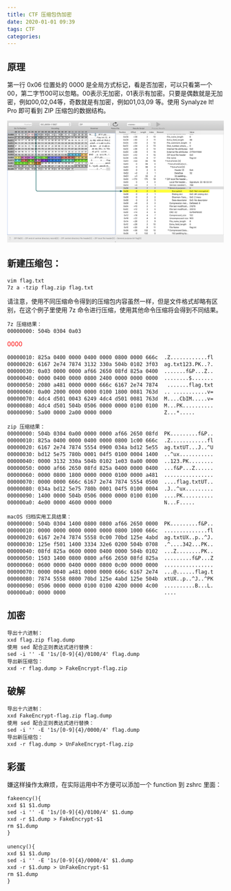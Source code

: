 ```yaml
---
title: CTF 压缩包伪加密
date: 2020-01-01 09:39
tags: CTF
categories: 
---
```


## 原理
第一行 0x06 位置处的 0000 是全局方式标记，看是否加密，可以只看第一个00，第二字节00可以忽略。00表示无加密，01表示有加密。只要是偶数就是无加密，例如00,02,04等，奇数就是有加密，例如01,03,09 等。使用 Synalyze It! Pro 即可看到 ZIP 压缩包的数据结构。

<!-- more -->

![](/media/zipfakeencrypt.png)

## 新建压缩包：

```
vim flag.txt
7z a -tzip flag.zip flag.txt
```

请注意，使用不同压缩命令得到的压缩包内容虽然一样，但是文件格式却略有区别，在这个例子里使用 7z 命令进行压缩，使用其他命令压缩将会得到不同结果。

```
7z 压缩结果：
00000000: 504b 0304 0a03
```
<font color="red"> 0000 </font>
```0000 0000 af66 2650 08fd  PK.........f&P..
00000010: 825a 0400 0000 0400 0000 0800 0000 666c  .Z............fl
00000020: 6167 2e74 7874 3132 330a 504b 0102 3f03  ag.txt123.PK..?.
00000030: 0a03 0000 0000 af66 2650 08fd 825a 0400  .......f&P...Z..
00000040: 0000 0400 0000 0800 2400 0000 0000 0000  ........$.......
00000050: 2080 a481 0000 0000 666c 6167 2e74 7874   .......flag.txt
00000060: 0a00 2000 0000 0000 0100 1800 0081 763d  .. ...........v=
00000070: 4dc4 d501 0043 6249 4dc4 d501 0081 763d  M....CbIM.....v=
00000080: 4dc4 d501 504b 0506 0000 0000 0100 0100  M...PK..........
00000090: 5a00 0000 2a00 0000 0000                 Z...*.....

zip 压缩结果：
00000000: 504b 0304 0a00 0000 0000 af66 2650 08fd  PK.........f&P..
00000010: 825a 0400 0000 0400 0000 0800 1c00 666c  .Z............fl
00000020: 6167 2e74 7874 5554 0900 034a bd12 5e55  ag.txtUT...J..^U
00000030: bd12 5e75 780b 0001 04f5 0100 0004 1400  ..^ux...........
00000040: 0000 3132 330a 504b 0102 1e03 0a00 0000  ..123.PK........
00000050: 0000 af66 2650 08fd 825a 0400 0000 0400  ...f&P...Z......
00000060: 0000 0800 1800 0000 0000 0100 0000 a481  ................
00000070: 0000 0000 666c 6167 2e74 7874 5554 0500  ....flag.txtUT..
00000080: 034a bd12 5e75 780b 0001 04f5 0100 0004  .J..^ux.........
00000090: 1400 0000 504b 0506 0000 0000 0100 0100  ....PK..........
000000a0: 4e00 0000 4600 0000 0000                 N...F.....

macOS 归档实用工具结果：
00000000: 504b 0304 1400 0800 0800 af66 2650 0000  PK.........f&P..
00000010: 0000 0000 0000 0000 0000 0800 1000 666c  ..............fl
00000020: 6167 2e74 7874 5558 0c00 70bd 125e 4abd  ag.txtUX..p..^J.
00000030: 125e f501 1400 3334 32e6 0200 504b 0708  .^....342...PK..
00000040: 08fd 825a 0600 0000 0400 0000 504b 0102  ...Z........PK..
00000050: 1503 1400 0800 0800 af66 2650 08fd 825a  .........f&P...Z
00000060: 0600 0000 0400 0000 0800 0c00 0000 0000  ................
00000070: 0000 0040 a481 0000 0000 666c 6167 2e74  ...@......flag.t
00000080: 7874 5558 0800 70bd 125e 4abd 125e 504b  xtUX..p..^J..^PK
00000090: 0506 0000 0000 0100 0100 4200 0000 4c00  ..........B...L.
000000a0: 0000 0000                                ....
```


## 加密

```
导出十六进制：
xxd flag.zip flag.dump
使用 sed 配合正则表达式进行替换：
sed -i '' -E '1s/[0-9]{4}/0100/4' flag.dump
导出新压缩包：
xxd -r flag.dump > FakeEncrypt-flag.zip
```

## 破解

```
导出十六进制：
xxd FakeEncrypt-flag.zip flag.dump
使用 sed 配合正则表达式进行替换：
sed -i '' -E '1s/[0-9]{4}/0000/4' flag.dump
导出新压缩包：
xxd -r flag.dump > UnFakeEncrypt-flag.zip
```

## 彩蛋
嫌这样操作太麻烦，在实际运用中不方便可以添加一个 function 到 zshrc 里面：

```
fakeency(){
xxd $1 $1.dump
sed -i '' -E '1s/[0-9]{4}/0100/4' $1.dump
xxd -r $1.dump > FakeEncrypt-$1
rm $1.dump
}

unency(){
xxd $1 $1.dump
sed -i '' -E '1s/[0-9]{4}/0000/4' $1.dump
xxd -r $1.dump > UnFakeEncrypt-$1
rm $1.dump
}
```
